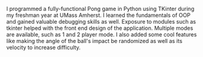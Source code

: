 I programmed a fully-functional Pong game in Python using TKinter during my freshman year at UMass Amherst. I learned the fundamentals of OOP and gained valuable debugging skills as well. Exposure to modules such as tkinter helped with the front end design of the application. Multiple modes are available, such as 1 and 2 player mode. I also added some cool features like making the angle of the ball's impact be randomized as well as its velocity to increase difficulty.
